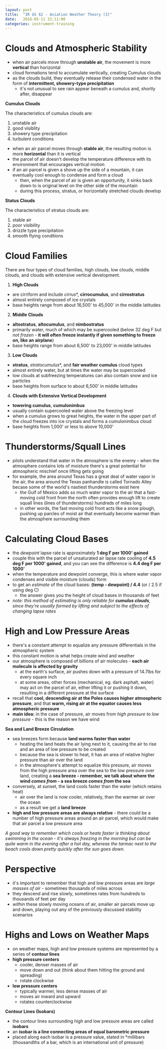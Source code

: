 ```yaml
---
layout: post
title:  "IR GS 62 - Aviation Weather Theory (3)"
date:   2016-05-11 22:11:00
categories: instrument-training
---
```


# Clouds and Atmospheric Stability

 - when air parcels move through **unstable air**, the movement is more **vertical** than horizontal
 - cloud formations tend to accumulate vertically, creating Cumulus clouds
 - as the clouds build, they eventually release their condensed water in the form of **intermittent,
   showery-type precipitation**
    - it's not unusual to see rain appear beneath a cumulus and, shortly after, disappear

**Cumulus Clouds**

The characteristics of cumulus clouds are:

 1. unstable air
 2. good visiblity
 3. showery type precipitation
 4. turbulent conditions

 - when an air parcel moves through **stable air**, the resulting motion is more **horizontal** than
   it is vertical
 - the parcel of air doesn't develop the temperature difference with its environment that encourages
   vertical motion
 - if an air parcel is given a shove up the side of a mountain, it can eventually cool enough to
   condense and form a cloud
    - then, when the parcel of air is given an opportunity, it sinks back down to is original level on
      the other side of the mountain
    - during this process, stratus, or horizontally stretched clouds develop

**Status Clouds**

The characteristics of stratus clouds are:

 1. stable air
 2. poor visibility
 3. drizzle type precipitation
 4. smooth flying conditions

# Cloud Families

There are four types of cloud families, high clouds, low clouds, middle clouds, and clouds with
extensive vertical development.

 1. **High Clouds**
  - are cirriform and include *cirrus**, **cirrocumulus**, and **cirrostratus**
  - almost entirely composed of ice crystals
  - base heights range from about 16,500' to 45,000' in the middle latitudes
 2. **Middle Clouds**
  - **altostratus**, **altocumulus**, and **nimbostratus**
  - primarily water, much of which may be supercooled (below 32 deg F but *not frozen* - **it will
    often freeze instantly if given something to freeze *on*, like an airplane**)
  - base heights range from about 6,500' to 23,000' in middle latitudes
 3. **Low Clouds**
  - **stratus**, *stratocumulus**, and **fair weather cumulus** cloud types
  - almost entirely water, but at times the water may be supercooled
  - low clouds at subfreezing temperatures can also contain snow and ice particles
  - base heights from surface to about 6,500' in middle latitudes
 4. **Clouds with Extensive Vertical Development**
   - **towering cumulus**, **cumulonimbus**
   - usually contain supercooled water above the freezing level
   - when a cumulus grows to great heights, the water in the upper part of the cloud freezes into
     ice crystals and forms a cumulonimbus cloud
   - base heights from 1,000' or less to above 10,000'

# Thunderstorms/Squall Lines

 - pilots understand that water in the atmosphere is the enemy - when the atmosphere contains lots
   of moisture there's a great potential for atmospheric mischief once lifting gets going
 - for example, the area around Texas has a great deal of water vapor in the air, the area around
   the Texas panhandle is called Tornado Alley becase some of the world's nastiest thunderstorms
   exist here
    - the Gulf of Mexico adds so much water vapor to the air that a fast-moving cold front from
      the north often provides enough lift to create squall lines (lines of thunderstorms) hundreds
      of miles long
    - in other words, the fast moving cold front acts like a snow plough, pushing up parcles of
      moist air that eventually become warmer than the atmosphere surrounding them

# Calculating Cloud Bases

 - the *dewpoint* lapse rate is approximately **1 deg F per 1000' gained**
 - couple this with the parcel of unsaturated air lapse rate cooling of **4.5 deg F per 1000' gained**,
   and you can see the difference is **4.4 deg F per 1000'**
 - when the temperature and dewpoint converge, this is where water vapor condenses and visible
   moisture (clouds) form
 - to get an *estimate* of the cloud bases: **(temp - dewpoint) / 4.4** (or / 2.5 if using deg C)
    - the answer gives you the height of cloud bases in thousands of feet
 - *note: this method of estimating is only reliable for **cumulus clouds**, since they're usually
   formed by lifting and subject to the effects of changing lapse rates*

# High and Low Pressure Areas

 - there's a constant attempt to equalize any pressure differentials in the atmospheric system
 - this constant motion is what helps create wind and weather
 - our atmosphere is composed of billions of air molecules - **each air molecule is affected by gravity**
    - at the earth's surface, air pushes down with a pressure of 14.7lbs for every square inch
    - at some areas, other forces (mechanical, eg. dark asphalt, water) may act on the parcel of
      air, either lifting it or pushing it down, resulting in a different pressure at the surface
 - recall that **cool, descending air at the Poles causes higher atmospheric pressure**, and that **warm,
   rising air at the equator causes less atmospheric pressure**
 - **main idea:** in the case of pressure, air moves from *high pressure to low pressure* - this is
   the reason we have wind

**Sea and Land Breeze Circulation**

 - sea breezes form because **land warms faster than water**
    - heating the land heats the air lying next to it, causing the air to rise and an area
      of low pressure to be created
    - because the sea is slower to heat, it has an area of relative higher pressure than air over the land
    - in the atmosphere's attempt to equalize this pressure, air moves from the high pressure
      area over the sea to the low pressure over land, creating a **sea breeze - remember, we talk about
      where the wind *comes from* - a sea breeze *comes from* the sea**
 - conversely, at sunset, the land cools faster than the water (which retains heat)
    - air over the land is now cooler, relatively, than the warmer air over the ocean
    - as a result we get a **land breeze**
 - **high and low pressure areas are always relative** - there could be a number of high pressure areas
   around an air parcel, which would make that air parcel a low pressure area

*A good way to remember which cools or heats faster is thinking about swimming in the ocean - it's always
freezing in the morning but can be quite warm in the evening after a hot day, whereas the tarmac next to
the beach cools down pretty quickly after the sun goes down.*

# Perspective

 - it's important to remember that high and low pressure areas are *large masses of air* - sometimes
   thousands of miles across
 - they descend and rise slowly, sometimes rates from hundreds to thousands of feet per day
 - *within* these slowly moving oceans of air, smaller air parcels move up and down, playing out
   any of the previously discussed stability scenarios

# Highs and Lows on Weather Maps

 - on weather maps, high and low pressure systems are represented by a series of **contour lines**
 - **high pressure centers**
    - cooler, denser masses of air
    - move down and out (think about them hitting the ground and spreading)
    - rotate clockwise
 - **low pressure centers**
    - typically warmer, less dense masses of air
    - moves air inward and upward
    - rotates counterclockwise

**Contour Lines (Isobars)**

 - the contour lines surrounding high and low pressure areas are called **isobars**
 - an **isobar is a line connecting areas of equal barometric pressure**
 - placed along each isobar is a pressure value, stated in *millibars (thousandths of a bar,
   which is an international unit of pressure)
